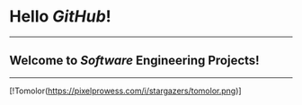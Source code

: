 # Hello ***GitHub***!
***
## Welcome to _Software_ Engineering Projects!
-------

[!Tomolor(https://pixelprowess.com/i/stargazers/tomolor.png)]

